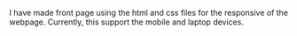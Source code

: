 I have made front page using the html and css files for the responsive of the webpage. Currently, this support the mobile and laptop devices.
